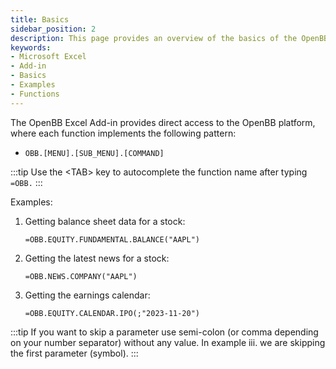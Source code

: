 ```yaml
---
title: Basics
sidebar_position: 2
description: This page provides an overview of the basics of the OpenBB add-in for Microsoft Excel. It covers the basic usage of the add-in and the available functions.
keywords:
- Microsoft Excel
- Add-in
- Basics
- Examples
- Functions
---
```


The OpenBB Excel Add-in provides direct access to the OpenBB platform, where each function implements the following pattern:

- `OBB.[MENU].[SUB_MENU].[COMMAND]`

:::tip
Use the <TAB\> key to autocomplete the function name after typing `=OBB.`
:::

Examples:

1. Getting balance sheet data for a stock:

    ```excel
    =OBB.EQUITY.FUNDAMENTAL.BALANCE("AAPL")
    ```

2. Getting the latest news for a stock:

    ```excel
    =OBB.NEWS.COMPANY("AAPL")
    ```

3. Getting the earnings calendar:

    ```excel
    =OBB.EQUITY.CALENDAR.IPO(;"2023-11-20")
    ```

:::tip
If you want to skip a parameter use semi-colon (or comma depending on your number separator) without any value. In example iii. we are skipping the first parameter (symbol).
:::
